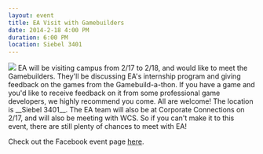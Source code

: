 ```yaml
---
layout: event
title: EA Visit with Gamebuilders
date: 2014-2-18 4:00 PM
duration: 6:00 PM
location: Siebel 3401
---
```


<img src="{{ site.url }}/img/events/ea.png" class="small" />
EA will be visiting campus from 2/17 to 2/18, and would like to meet the Gamebuilders. They'll be discussing EA's internship program and giving feedback on the games from the Gamebuild-a-thon. If you have a game and you'd like to receive feedback on it from some professional game developers, we highly recommend you come. All are welcome! The location is __Siebel 3401__. The EA team will also be at Corporate Connections on 2/17, and will also be meeting with WCS. So if you can't make it to this event, there are still plenty of chances to meet with EA!

Check out the Facebook event page [here](https://www.facebook.com/events/215237965337446/?context=create).

